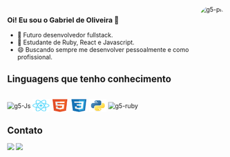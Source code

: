 <div >
  <img align="right" alt="g5-pic" height="150" style="border-radius:50px;" src="https://cdn.discordapp.com/attachments/864633269261434883/920872325203755048/gifgit.gif">
</div>

### Oi! Eu sou o Gabriel de Oliveira 👋
 - 🌱 Futuro desenvolvedor fullstack.
 - 💬 Estudante de Ruby, React e Javascript.
 - 😄 Buscando sempre me desenvolver pessoalmente e como profissional.
 
 ## 
  
   
  ## Linguagens que tenho conhecimento
  
<div style="display: inline_block"><br>
  <img align="center" alt="g5-Js" height="30" width="40" src="https://cdn.jsdelivr.net/gh/devicons/devicon/icons/javascript/javascript-original.svg">  
  <img align="center" alt="g5-React" height="30" width="40" src="https://raw.githubusercontent.com/devicons/devicon/master/icons/react/react-original.svg">
  <img align="center" alt="g5-HTML" height="30" width="40" src="https://raw.githubusercontent.com/devicons/devicon/master/icons/html5/html5-original.svg">
  <img align="center" alt="g5-CSS" height="30" width="40" src="https://raw.githubusercontent.com/devicons/devicon/master/icons/css3/css3-original.svg">
  <img align="center" alt="g5-Python" height="30" width="40" src="https://raw.githubusercontent.com/devicons/devicon/master/icons/python/python-original.svg">
  <img align="center" alt="g5-ruby" height="30" width="40" src="https://cdn.jsdelivr.net/gh/devicons/devicon/icons/ruby/ruby-original.svg">
  
</div>
    
  ## Contato 
  
<div>    
  <a href = "mailto:gabrielgecinco@gmail.com"><img src="https://img.shields.io/badge/-Gmail-%23333?style=for-the-badge&logo=gmail&logoColor=white" target="_blank"></a>
  <a href="https://www.linkedin.com/in/gabriel-de-oliveira-88a9461b3/" target="_blank"><img src="https://img.shields.io/badge/-LinkedIn-%230077B5?style=for-the-badge&logo=linkedin&logoColor=white" target="_blank"></a>  
  
</div>
 

